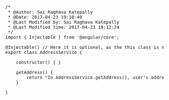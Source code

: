 <pre class="prettyprint">
/*
 * @Author: Sai Raghava Katepally 
 * @Date: 2017-04-23 19:10:49 
 * @Last Modified by: Sai Raghava Katepally
 * @Last Modified time: 2017-04-23 19:12:24
 */
import { Injectable } from '@angular/core';

@Injectable() // Here it is optional, as the this class is not dependent on any other.
export class AddressService {

    constructor() { }

    getAddress() {
        return "In AddressService.getAddress(), user's address is => India -> Telangana -> Hyderabad";
    }

}
</pre>